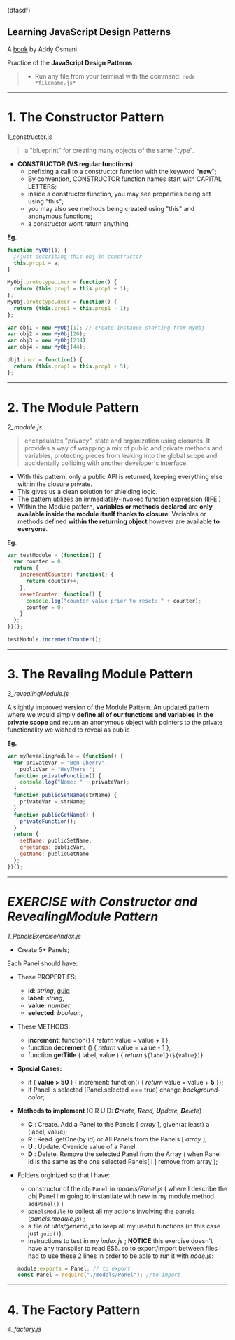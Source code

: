 (dfasdf)

## Learning JavaScript Design Patterns

A [book](https://addyosmani.com/resources/essentialjsdesignpatterns/book/) by Addy Osmani.

Practice of the **JavaScript Design Patterns**

> - Run any file from your terminal with the command: `node *filename.js*`

---

# 1. The Constructor Pattern

1_constructor.js

> a "blueprint" for creating many objects of the same "type".

- **CONSTRUCTOR (VS regular functions)**
  - prefixing a call to a constructor function with the keyword "**new**";
  - By convention, CONSTRUCTOR function names start with CAPITAL LETTERS;
  - inside a constructor function, you may see properties being set using "this";
  - you may also see methods being created using "this" and anonymous functions;
  - a constructor wont return anything

**Eg.**

```javascript
function MyObj(a) {
  //just describing this obj in constructor
  this.prop1 = a;
}

MyObj.prototype.incr = function() {
  return (this.prop1 = this.prop1 + 1);
};
MyObj.prototype.decr = function() {
  return (this.prop1 = this.prop1 - 1);
};

var obj1 = new MyObj(1); // create instance starting from MyObj
var obj2 = new MyObj(20);
var obj3 = new MyObj(234);
var obj4 = new MyObj(44);

obj1.incr = function() {
  return (this.prop1 = this.prop1 + 5);
};
```

---

# 2. The Module Pattern

_2_module.js_

> encapsulates "privacy", state and organization using closures. It provides a way of wrapping a mix of public and private methods and variables, protecting pieces from leaking into the global scope and accidentally colliding with another developer's interface.

- With this pattern, only a public API is returned, keeping everything else within the closure private.
- This gives us a clean solution for shielding logic.
- The pattern utilizes an immediately-invoked function expression (IIFE )
- Within the Module pattern, **variables or methods declared** are **only available inside the module itself thanks to closure**. Variables or methods defined **within the returning object** however are available **to everyone**.

**Eg.**

```javascript
var testModule = (function() {
  var counter = 0;
  return {
    incrementCounter: function() {
      return counter++;
    },
    resetCounter: function() {
      console.log("counter value prior to reset: " + counter);
      counter = 0;
    }
  };
})();

testModule.incrementCounter();
```

---

# 3. The Revaling Module Pattern

_3_revealingModule.js_

A slightly improved version of the Module Pattern.
An updated pattern where we would simply **define all of our functions and variables in the private scope**
and return an anonymous object with pointers to the private functionality we wished to reveal as public

**Eg.**

```javascript
var myRevealingModule = (function() {
  var privateVar = "Ben Cherry",
    publicVar = "HeyThere!";
  function privateFunction() {
    console.log("Name: " + privateVar);
  }
  function publicSetName(strName) {
    privateVar = strName;
  }
  function publicGetName() {
    privateFunction();
  }
  return {
    setName: publicSetName,
    greetings: publicVar,
    getName: publicGetName
  };
})();
```

---

# _EXERCISE with Constructor and RevealingModule Pattern_

_1_PanelsExercise/index.js_

- Create 5+ Panels;

Each Panel should have:

- These PROPERTIES:
  - **id**: _string_, [guid](https://stackoverflow.com/questions/105034/create-guid-uuid-in-javascript)
  - **label**: _string_,
  - **value**: _number_,
  - **selected**: _boolean_,
- These METHODS:

  - **increment**: function() { _return_ value = value + 1 },
  - function **decrement** () { _return_ value = value - 1 },
  - function **getTitle** ( label, value ) { _return_ `${label}(${value})`}

- **Special Cases:**

  - if ( **value > 50** ) { increment: function() { _return_ value = value + **5** }};
  - if Panel is selected (Panel.selected === true) change _background-color_;

- **Methods to implement** (C R U D: _**C**reate, **R**ead, **U**pdate, **D**elete_)

  - **C** : Create. Add a Panel to the Panels [ *array* ], given(at least) a (label, value);
  - **R** : Read. getOne(by id) or All Panels from the Panels [ *array* ];
  - **U** : Update. Override value of a Panel.
  - **D** : Delete. Remove the selected Panel from the Array ( when Panel id is the same as the one selected Panels[ i ] remove from array );

- Folders orginized so that I have:
  - constructor of the obj `Panel` in _models/Panel.js_
    ( where I describe the obj Panel I'm going to instantiate with _new_ in my module method `addPanel()` )
  - `panelsModule` to collect all my actions involving the panels (_panels.module.js_) ;
  - a file of _utils/generic.js_ to keep all my useful functions (in this case just `guid()`);
  - instructions to test in my _index.js_ ;
    **NOTICE** this exercise doesn't have any transpiler to read ES6. so to export/import between files I had to use these 2 lines in order to be able to run it with _node.js_:
  ```javascript
  module.exports = Panel; // to export
  const Panel = require("./models/Panel"); //to import
  ```

---

# 4. The Factory Pattern

_4_factory.js_


